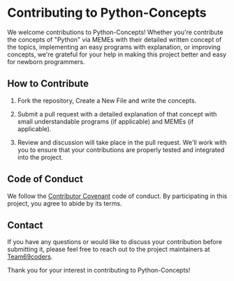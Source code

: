# Contributing to Python-Concepts

We welcome contributions to Python-Concepts! Whether you're contribute the concepts of "Python" via MEMEs with their detailed written concept of the topics, implementing an easy programs with explanation, or improving concepts, we're grateful for your help in making this project better and easy for newborn programmers.

## How to Contribute

1. Fork the repository, Create a New File and write the concepts.

2. Submit a pull request with a detailed explanation of that concept with small understandable programs (if applicable) and MEMEs (if applicable).

3. Review and discussion will take place in the pull request. We'll work with you to ensure that your contributions are properly tested and integrated into the project.

## Code of Conduct

We follow the [Contributor Covenant](https://www.contributor-covenant.org/version/2/0/code_of_conduct/) code of conduct. By participating in this project, you agree to abide by its terms.

## Contact

If you have any questions or would like to discuss your contribution before submitting it, please feel free to reach out to the project maintainers at [Team69coders](https://github.com/Team69coders).

Thank you for your interest in contributing to Python-Concepts!